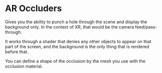 # AR Occluders

Gives you the ability to punch a hole through the scene and display the background only. In the context of XR, that would be the camera feed/pass-through.

It works through a shader that denies any other objects to appear on that part of the screen, and the background is the only thing that is rendered before that. 

You can define a shape of the occlusion by the mesh you use with the occlusion material.